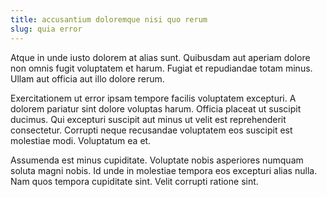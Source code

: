 ```yaml
---
title: accusantium doloremque nisi quo rerum
slug: quia error
---
```


Atque in unde iusto dolorem at alias sunt. Quibusdam aut aperiam dolore non omnis fugit voluptatem et harum. Fugiat et repudiandae totam minus. Ullam aut officia aut illo dolore rerum.

Exercitationem ut error ipsam tempore facilis voluptatem excepturi. A dolorem pariatur sint dolore voluptas harum. Officia placeat ut suscipit ducimus. Qui excepturi suscipit aut minus ut velit est reprehenderit consectetur. Corrupti neque recusandae voluptatem eos suscipit est molestiae modi. Voluptatum ea et.

Assumenda est minus cupiditate. Voluptate nobis asperiores numquam soluta magni nobis. Id unde in molestiae tempora eos excepturi alias nulla. Nam quos tempora cupiditate sint. Velit corrupti ratione sint.
